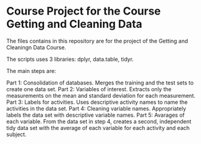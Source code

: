 Course Project for the Course Getting and Cleaning Data
==========================================

The files contains in this repository are for the project of the Getting and Cleaningn Data Course. 

The scripts uses 3 libraries: dplyr, data.table, tidyr.

The main steps are:

Part 1: Consolidation of databases. Merges the training and the test sets to create one data set.
Part 2: Variables of interest. Extracts only the measurements on the mean and standard deviation for each measurement.
Part 3: Labels for activities. Uses descriptive activity names to name the activities in the data set.
Part 4: Cleaning variable names. Appropriately labels the data set with descriptive variable names.
Part 5: Avarages of each variable. From the data set in step 4, creates a second, independent tidy data set with the average of each variable for each activity and each subject.
